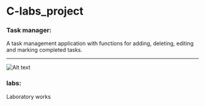# C-labs_project
<h3>Task manager:</h3>
A task management application with functions for adding, deleting, editing and marking completed tasks.
<hr>
<img src="https://github.com/eldiiar0/C-labs_project/assets/115143883/e386759c-8651-41b1-bf59-0d0284cfbee4)" alt="Alt text" title="Optional title">

<h3>labs:</h3>
Laboratory works
